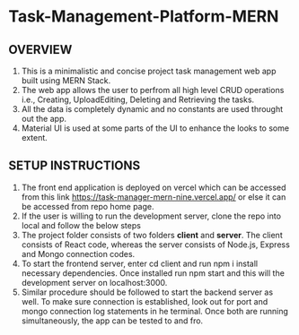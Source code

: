 # Task-Management-Platform-MERN

## OVERVIEW

1. This is a minimalistic and concise project task management web app built using MERN Stack.
2. The web app allows the user to perfrom all high level CRUD operations i.e., Creating, UploadEditing, Deleting and Retrieving the tasks.
3. All the data is completely dynamic and no constants are used throught out the app.
4. Material UI is used at some parts of the UI to enhance the looks to some extent.

## SETUP INSTRUCTIONS

1. The front end application is deployed on vercel which can be accessed from this link https://task-manager-mern-nine.vercel.app/ or else it can be accessed from repo home page.
2. If the user is willing to run the development server, clone the repo into local and follow the below steps
3. The project folder consists of two folders **client** and **server**. The client consists of React code, whereas the server consists of Node.js, Express and Mongo connection codes.
4. To start the frontend server, enter cd client and run npm i install necessary dependencies. Once installed run npm start and this will the development server on localhost:3000.
5. Similar procedure should be followed to start the backend server as well. To make sure connection is established, look out for port and mongo connection log statements in he terminal. Once both are running simultaneously, the app can be tested to and fro.
